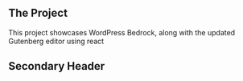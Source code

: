 
## The Project

This project showcases WordPress Bedrock, along with the updated Gutenberg editor using react 

## Secondary Header
